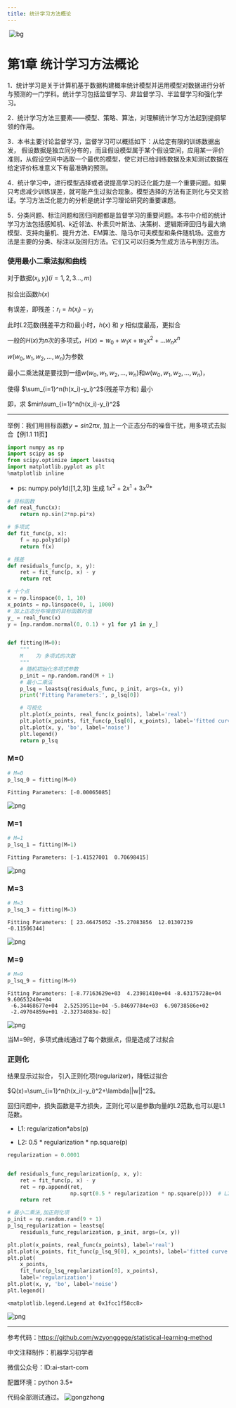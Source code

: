 ```yaml
---
title: 统计学习方法概论
---
```


​    ![bg](/bg.jpg)

<!--more-->

# 第1章 统计学习方法概论

1．统计学习是关于计算机基于数据构建概率统计模型并运用模型对数据进行分析与预测的一门学科。统计学习包括监督学习、非监督学习、半监督学习和强化学习。

2．统计学习方法三要素——模型、策略、算法，对理解统计学习方法起到提纲挈领的作用。

3．本书主要讨论监督学习，监督学习可以概括如下：从给定有限的训练数据出发， 假设数据是独立同分布的，而且假设模型属于某个假设空间，应用某一评价准则，从假设空间中选取一个最优的模型，使它对已给训练数据及未知测试数据在给定评价标准意义下有最准确的预测。

4．统计学习中，进行模型选择或者说提高学习的泛化能力是一个重要问题。如果只考虑减少训练误差，就可能产生过拟合现象。模型选择的方法有正则化与交叉验证。学习方法泛化能力的分析是统计学习理论研究的重要课题。

5．分类问题、标注问题和回归问题都是监督学习的重要问题。本书中介绍的统计学习方法包括感知机、$k$近邻法、朴素贝叶斯法、决策树、逻辑斯谛回归与最大熵模型、支持向量机、提升方法、EM算法、隐马尔可夫模型和条件随机场。这些方法是主要的分类、标注以及回归方法。它们又可以归类为生成方法与判别方法。

### 使用最小二乘法拟和曲线


对于数据$(x_i, y_i)   (i=1, 2, 3...,m)$

拟合出函数$h(x)$

有误差，即残差：$r_i=h(x_i)-y_i$

此时$L2$范数(残差平方和)最小时，$h(x)$ 和 $y$ 相似度最高，更拟合

一般的$H(x)$为$n$次的多项式，$H(x)=w_0+w_1x+w_2x^2+...w_nx^n$

$w(w_0,w_1,w_2,...,w_n)$为参数

最小二乘法就是要找到一组$w(w_0,w_1,w_2,...,w_n)$和$w(w_0,w_1,w_2,...,w_n)$，

使得 $\sum_{i=1}^n(h(x_i)-y_i)^2$(残差平方和) 最小

即，求 $min\sum_{i=1}^n(h(x_i)-y_i)^2$

----

举例：我们用目标函数$y=sin2{\pi}x$, 加上一个正态分布的噪音干扰，用多项式去拟合【例1.1 11页】


```python
import numpy as np
import scipy as sp
from scipy.optimize import leastsq
import matplotlib.pyplot as plt
%matplotlib inline
```

* ps: numpy.poly1d([1,2,3])  生成  $1x^2+2x^1+3x^0$*


```python
# 目标函数
def real_func(x):
    return np.sin(2*np.pi*x)

# 多项式
def fit_func(p, x):
    f = np.poly1d(p)
    return f(x)

# 残差
def residuals_func(p, x, y):
    ret = fit_func(p, x) - y
    return ret
```


```python
# 十个点
x = np.linspace(0, 1, 10)
x_points = np.linspace(0, 1, 1000)
# 加上正态分布噪音的目标函数的值
y_ = real_func(x)
y = [np.random.normal(0, 0.1) + y1 for y1 in y_]


def fitting(M=0):
    """
    M    为 多项式的次数
    """
    # 随机初始化多项式参数
    p_init = np.random.rand(M + 1)
    # 最小二乘法
    p_lsq = leastsq(residuals_func, p_init, args=(x, y))
    print('Fitting Parameters:', p_lsq[0])

    # 可视化
    plt.plot(x_points, real_func(x_points), label='real')
    plt.plot(x_points, fit_func(p_lsq[0], x_points), label='fitted curve')
    plt.plot(x, y, 'bo', label='noise')
    plt.legend()
    return p_lsq
```

### M=0


```python
# M=0
p_lsq_0 = fitting(M=0)
```

    Fitting Parameters: [-0.00065085]



![png](output_10_1.png)


### M=1


```python
# M=1
p_lsq_1 = fitting(M=1)
```

    Fitting Parameters: [-1.41527001  0.70698415]



![png](output_12_1.png)


### M=3 


```python
# M=3
p_lsq_3 = fitting(M=3)
```

    Fitting Parameters: [ 23.46475052 -35.27083856  12.01307239  -0.11506344]



![png](output_14_1.png)


### M=9


```python
# M=9
p_lsq_9 = fitting(M=9)
```

    Fitting Parameters: [-8.77163629e+03  4.23981410e+04 -8.63175728e+04  9.60653240e+04
     -6.34468677e+04  2.52539511e+04 -5.84697784e+03  6.90738586e+02
     -2.49704859e+01 -2.32734083e-02]



![png](output_16_1.png)


当M=9时，多项式曲线通过了每个数据点，但是造成了过拟合

### 正则化

结果显示过拟合， 引入正则化项(regularizer)，降低过拟合

$Q(x)=\sum_{i=1}^n(h(x_i)-y_i)^2+\lambda||w||^2$。

回归问题中，损失函数是平方损失，正则化可以是参数向量的L2范数,也可以是L1范数。

- L1: regularization\*abs(p)

- L2: 0.5 \* regularization \* np.square(p)


```python
regularization = 0.0001


def residuals_func_regularization(p, x, y):
    ret = fit_func(p, x) - y
    ret = np.append(ret,
                    np.sqrt(0.5 * regularization * np.square(p)))  # L2范数作为正则化项
    return ret
```


```python
# 最小二乘法,加正则化项
p_init = np.random.rand(9 + 1)
p_lsq_regularization = leastsq(
    residuals_func_regularization, p_init, args=(x, y))
```


```python
plt.plot(x_points, real_func(x_points), label='real')
plt.plot(x_points, fit_func(p_lsq_9[0], x_points), label='fitted curve')
plt.plot(
    x_points,
    fit_func(p_lsq_regularization[0], x_points),
    label='regularization')
plt.plot(x, y, 'bo', label='noise')
plt.legend()
```




    <matplotlib.legend.Legend at 0x1fcc1f58cc8>




![png](output_22_1.png)

----
参考代码：https://github.com/wzyonggege/statistical-learning-method

中文注释制作：机器学习初学者

微信公众号：ID:ai-start-com

配置环境：python 3.5+

代码全部测试通过。
![gongzhong](../gongzhong.jpg)


```python

```
